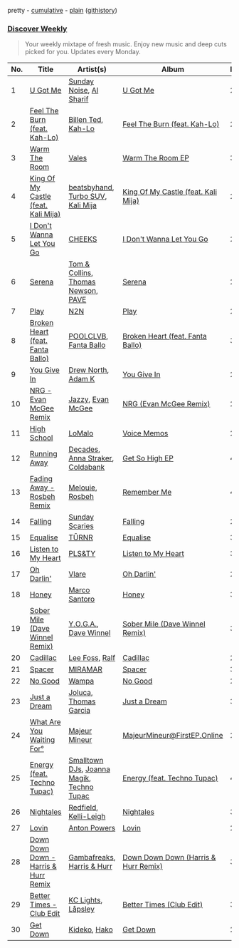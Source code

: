 pretty - [cumulative](/playlists/cumulative/Discover%20Weekly.md) - [plain](/playlists/plain/37i9dQZEVXcERLiUqU2pJX) ([githistory](https://github.githistory.xyz/vitokorn/spotify-playlist-archive/blob/master/playlists/plain/37i9dQZEVXcERLiUqU2pJX))
### [Discover Weekly](https://open.spotify.com/playlist/37i9dQZEVXcERLiUqU2pJX)

> Your weekly mixtape of fresh music. Enjoy new music and deep cuts picked for you. Updates every Monday.

| No. | Title | Artist(s) | Album | Length |
|---|---|---|---|---|
| 1 | [U Got Me](https://open.spotify.com/track/0ZSfGDrsMv4E84mkmHUrHl) | [Sunday Noise](https://open.spotify.com/artist/7GIGyQw9goHVF0MRV4bGRY), [Al Sharif](https://open.spotify.com/artist/5Hl2ucCwmVgcgWJz710BlK) | [U Got Me](https://open.spotify.com/album/0BFHfT1pvE3ChfmwPFiETF) | 2:46 |
| 2 | [Feel The Burn (feat. Kah-Lo)](https://open.spotify.com/track/2W8ExwcrvjS15dI00g6sRo) | [Billen Ted](https://open.spotify.com/artist/5PoZtBo8xZKqPWlZrIDq82), [Kah-Lo](https://open.spotify.com/artist/59iOp415oyqGlBHyAhu4z3) | [Feel The Burn (feat. Kah-Lo)](https://open.spotify.com/album/24rhOxVYhhefIe3HA7TTs8) | 2:54 |
| 3 | [Warm The Room](https://open.spotify.com/track/3o3RBrOBpe1OkJpoSRwDqo) | [Vales](https://open.spotify.com/artist/4ivi3u9exYoKCz1c01QfqE) | [Warm The Room EP](https://open.spotify.com/album/6XHIfFyCpIKW4eaKSfm9MY) | 3:18 |
| 4 | [King Of My Castle (feat. Kali Mija)](https://open.spotify.com/track/0BgVg3HVMYgPHI93q9998n) | [beatsbyhand](https://open.spotify.com/artist/133w581YYo0NNLrK5pHAuZ), [Turbo SUV](https://open.spotify.com/artist/6ktgVCLB3BSLy5VUnOqxYj), [Kali Mija](https://open.spotify.com/artist/6hMmznEAGabh8UiGkQIuvP) | [King Of My Castle (feat. Kali Mija)](https://open.spotify.com/album/4ELTamfth9Pn1gbbuxZswA) | 2:17 |
| 5 | [I Don't Wanna Let You Go](https://open.spotify.com/track/4fuNiwrYGyapCWvu6wmDrT) | [CHEEKS](https://open.spotify.com/artist/3yeAenPW5DfjuousCOdek9) | [I Don't Wanna Let You Go](https://open.spotify.com/album/3TFWS8W8gSrlWR0JJo5F1O) | 2:02 |
| 6 | [Serena](https://open.spotify.com/track/34Cc71Twm8s2IICmiIdWPR) | [Tom & Collins](https://open.spotify.com/artist/1XU5MjR4kex9BGyY4UMtta), [Thomas Newson](https://open.spotify.com/artist/66MrdPDHTjnnMOTBmC81q5), [PAVE](https://open.spotify.com/artist/2E0evCQS6WOlrWfnVGk3ny) | [Serena](https://open.spotify.com/album/6Ri9fNMTIfBOfGyXtl6dom) | 2:33 |
| 7 | [Play](https://open.spotify.com/track/4kPKzR8CcOHpVgHtPh1ebj) | [N2N](https://open.spotify.com/artist/3ZnVC33s8MBcF0KmAC4rj5) | [Play](https://open.spotify.com/album/17ZOb0rfT2NQyaL0ZOegV2) | 2:50 |
| 8 | [Broken Heart (feat. Fanta Ballo)](https://open.spotify.com/track/52u0M47F8CDn0n9GEVPl3B) | [POOLCLVB](https://open.spotify.com/artist/2YuGcy0A3VKg9jRbadzoJL), [Fanta Ballo](https://open.spotify.com/artist/0vBbILw90erFScUxxhD5Kg) | [Broken Heart (feat. Fanta Ballo)](https://open.spotify.com/album/0dfkO0QoVupRF5SBZITbmk) | 3:27 |
| 9 | [You Give In](https://open.spotify.com/track/7p3P37iiyY9jyAYPajNhlv) | [Drew North](https://open.spotify.com/artist/6OhAFFlcJDyR2IfV6GWL44), [Adam K](https://open.spotify.com/artist/0A8ej3hXTozbQAMhcU8RNb) | [You Give In](https://open.spotify.com/album/7G46sWUVr6FF5D7oa9kyEt) | 2:06 |
| 10 | [NRG - Evan McGee Remix](https://open.spotify.com/track/0GkOhqVTJq7eFJOo4HL3XB) | [Jazzy](https://open.spotify.com/artist/7zAAwgV5Wqmvpb4GzvlRkP), [Evan McGee](https://open.spotify.com/artist/0ciq0ZXen1p4sLYMoEAGXB) | [NRG (Evan McGee Remix)](https://open.spotify.com/album/6LBbA8ASeu6sjnEF1SGsVT) | 2:43 |
| 11 | [High School](https://open.spotify.com/track/1mNwuE3ShRGCoGv3WD3oVO) | [LoMalo](https://open.spotify.com/artist/7eI1cqfGN3bZijbM1rr9RN) | [Voice Memos](https://open.spotify.com/album/5fvdI0au0Ncr9EDbKBIzV6) | 2:57 |
| 12 | [Running Away](https://open.spotify.com/track/3lBY1yKEFSa8eKd1F7nirp) | [Decades](https://open.spotify.com/artist/2jNb4TNoYjSHsK5ONo6miz), [Anna Straker](https://open.spotify.com/artist/4irCZ5mqRsmTXEEbMvO2VZ), [Coldabank](https://open.spotify.com/artist/3JOvRLynmP4mA6dvlWARoA) | [Get So High EP](https://open.spotify.com/album/2A93YSkgFA7OG2fy11yPQX) | 4:11 |
| 13 | [Fading Away - Rosbeh Remix](https://open.spotify.com/track/5RiX0zg7v8ROZl964yV3zu) | [Melouie](https://open.spotify.com/artist/4Ns8X0eSCqs0vwODI6COdC), [Rosbeh](https://open.spotify.com/artist/3TvVhn8o9gFioBKqBxEScE) | [Remember Me](https://open.spotify.com/album/3qVSQFP0nNMBWqPgZOnZxg) | 4:07 |
| 14 | [Falling](https://open.spotify.com/track/64jxP5DxuymESYfdR5LCZa) | [Sunday Scaries](https://open.spotify.com/artist/0PavAVTZWBEpaj4iJdKCyj) | [Falling](https://open.spotify.com/album/3IPi2kWJ5NVFOdaiMWje5P) | 2:46 |
| 15 | [Equalise](https://open.spotify.com/track/0yNRJehBNI9WMnfgzRCAHZ) | [TŪRNR](https://open.spotify.com/artist/5w8pUtzfP4vtDMAKGWx5jd) | [Equalise](https://open.spotify.com/album/3hvzG89Y75xmlfGK5Q6ySv) | 3:02 |
| 16 | [Listen to My Heart](https://open.spotify.com/track/0mFiHmY5NWTc53lRtwRufc) | [PLS&TY](https://open.spotify.com/artist/14byx2nRysWNtgauCXscKT) | [Listen to My Heart](https://open.spotify.com/album/6t1UaCKrU27p8iA5HZTZc7) | 3:08 |
| 17 | [Oh Darlin'](https://open.spotify.com/track/6qnUOymMrZqowNouR1s1mY) | [Vlare](https://open.spotify.com/artist/6cabDXBxbt8PVEKMeiQN79) | [Oh Darlin'](https://open.spotify.com/album/6aXEbQtdOeGdPGyZrxoCEE) | 2:37 |
| 18 | [Honey](https://open.spotify.com/track/7w0pp6tvaczyDBMLIR033U) | [Marco Santoro](https://open.spotify.com/artist/6HrAuClp4jZOdcbcKBanNo) | [Honey](https://open.spotify.com/album/7HB134iOkFeaABO2FwEWGX) | 3:18 |
| 19 | [Sober Mile (Dave Winnel Remix)](https://open.spotify.com/track/2WTWF7khDTqoxJoxQ79TSn) | [Y.O.G.A.](https://open.spotify.com/artist/0H2mWrAuc4RzRwr2SkpG2y), [Dave Winnel](https://open.spotify.com/artist/1K80Wcuuo13i28cVd68mxm) | [Sober Mile (Dave Winnel Remix)](https://open.spotify.com/album/19wdl3kR7eEUVoW0wRUqtv) | 3:24 |
| 20 | [Cadillac](https://open.spotify.com/track/6sr4lbYR7Nzpsrf1c0t9Cu) | [Lee Foss](https://open.spotify.com/artist/44T94QQEc60Jf7kqGY6Rip), [Ralf](https://open.spotify.com/artist/0mOvIjuw8jRTMFQy3N5jAA) | [Cadillac](https://open.spotify.com/album/5TdThABVYRNR6afRUOa3N2) | 2:36 |
| 21 | [Spacer](https://open.spotify.com/track/35WM8qbcmOZE29uctgPlAt) | [MIRAMAR](https://open.spotify.com/artist/1cdAAVlSzE9pXHJQHDv2AK) | [Spacer](https://open.spotify.com/album/53KA5G8HBTNB1cUHQwpRx2) | 3:33 |
| 22 | [No Good](https://open.spotify.com/track/2nVMQRgSvM5oRQEjhmXP9h) | [Wampa](https://open.spotify.com/artist/67sK9bHzlRspkGHqXjR04R) | [No Good](https://open.spotify.com/album/5E7cd77VD7keWho0oWHaaP) | 2:42 |
| 23 | [Just a Dream](https://open.spotify.com/track/7qVx4qREyn1kUw8ry0K3ik) | [Joluca](https://open.spotify.com/artist/3giycuiv9FsMjaSEsJ8i1E), [Thomas Garcia](https://open.spotify.com/artist/0pOf0CQbzWVo2rgrH9h0Rq) | [Just a Dream](https://open.spotify.com/album/3UvEodAKd7Q548mM1dQVeo) | 3:28 |
| 24 | [What Are You Waiting For°](https://open.spotify.com/track/0132ZizAaKnuYJMDe9Rlst) | [Majeur Mineur](https://open.spotify.com/artist/3IMSh6UlcrbKXwG1lARp5j) | [MajeurMineur@FirstEP.Online](https://open.spotify.com/album/7FN1JqHWlzAOMGT4LpDXuh) | 2:38 |
| 25 | [Energy (feat. Techno Tupac)](https://open.spotify.com/track/68C5lDtvEtOz5bfBfZsTEq) | [Smalltown DJs](https://open.spotify.com/artist/1qPcb4gGRO6ZsefrOWsh8f), [Joanna Magik](https://open.spotify.com/artist/29NQLXRVfQnoCPkYqs0Zoh), [Techno Tupac](https://open.spotify.com/artist/3X84CtZn7kefjfUMlxU2vx) | [Energy (feat. Techno Tupac)](https://open.spotify.com/album/782lLArC8cRM2vl9MbVGci) | 4:02 |
| 26 | [Nightales](https://open.spotify.com/track/4r0zC8FXAyB7ElkqrnMzF3) | [Redfield](https://open.spotify.com/artist/2cW1LUTqGx2JMe0oAGx9OV), [Kelli-Leigh](https://open.spotify.com/artist/0m6f0nNS9GEq41eIJ288ff) | [Nightales](https://open.spotify.com/album/5kPhV5VRedNjMpsJx9XkvI) | 3:15 |
| 27 | [Lovin](https://open.spotify.com/track/0L1jiMsLkTgooqUp4DILpC) | [Anton Powers](https://open.spotify.com/artist/7h7ahzbTkbAFsshWJ7fOrc) | [Lovin](https://open.spotify.com/album/7yyYfgA2RVWD7jEKQIl2LF) | 2:59 |
| 28 | [Down Down Down - Harris & Hurr Remix](https://open.spotify.com/track/5kPeIgNw551ArvTOFAJCK1) | [Gambafreaks](https://open.spotify.com/artist/2xVwNRBNv1b3eACeNFTecj), [Harris & Hurr](https://open.spotify.com/artist/2aNn60ycgLbQIyhyxMQrNb) | [Down Down Down (Harris & Hurr Remix)](https://open.spotify.com/album/0UQOdq4KfzVZGR3a5FzKjd) | 3:19 |
| 29 | [Better Times - Club Edit](https://open.spotify.com/track/0RepcelW1vSo2I9BZd0k4G) | [KC Lights](https://open.spotify.com/artist/0bUZrFj7rstq07E4iAJHgZ), [Låpsley](https://open.spotify.com/artist/27ze6hCgfr3HcDZAHY60pg) | [Better Times (Club Edit)](https://open.spotify.com/album/6yik27hhNaQvhdPOjvy2La) | 3:01 |
| 30 | [Get Down](https://open.spotify.com/track/7Iqk4pTyBH1TRYdzwtLw8w) | [Kideko](https://open.spotify.com/artist/0ZwQMCRqfyh1OGQkBh9Cnj), [Hako](https://open.spotify.com/artist/2DMxwup7ixuMkUyca8uGMe) | [Get Down](https://open.spotify.com/album/6pexgSMcCCmQJl8TJkwAEE) | 2:49 |